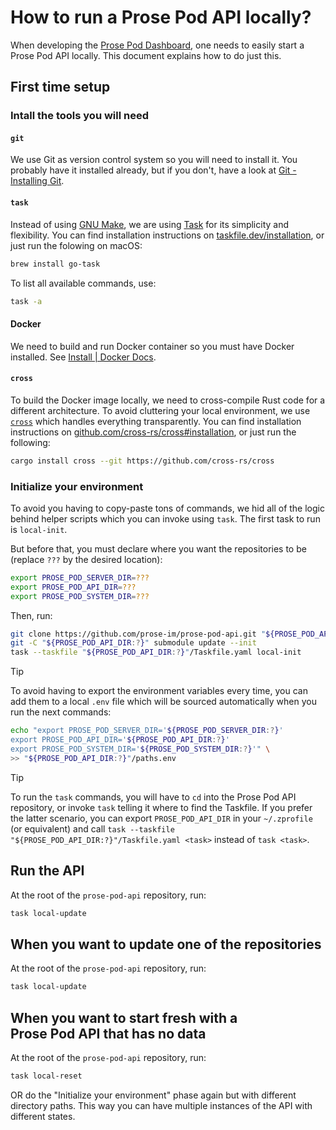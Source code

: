# How to run a Prose Pod API locally?

When developing the [Prose Pod Dashboard], one needs to easily start a Prose Pod API locally.
This document explains how to do just this.

## First time setup

### Intall the tools you will need

#### `git`

We use Git as version control system so you will need to install it.
You probably have it installed already, but if you don't, have a look at
[Git - Installing Git](https://git-scm.com/book/en/v2/Getting-Started-Installing-Git).

#### `task`

Instead of using [GNU Make], we are using [Task] for its simplicity and flexibility.
You can find installation instructions on [taskfile.dev/installation],
or just run the folowing on macOS:

```bash
brew install go-task
```

To list all available commands, use:

```bash
task -a
```

#### Docker

We need to build and run Docker container so you must have Docker installed.
See [Install | Docker Docs](https://docs.docker.com/engine/install/).

#### `cross`

To build the Docker image locally, we need to cross-compile Rust code for a different architecture.
To avoid cluttering your local environment, we use [`cross`] which handles everything transparently.
You can find installation instructions on [github.com/cross-rs/cross#installation], or just run the following:

```bash
cargo install cross --git https://github.com/cross-rs/cross
```

### Initialize your environment

To avoid you having to copy-paste tons of commands, we hid all of the logic behind helper scripts
which you can invoke using `task`. The first task to run is `local-init`.

But before that, you must declare where you want the repositories to be
(replace `???` by the desired location):

```sh
export PROSE_POD_SERVER_DIR=???
export PROSE_POD_API_DIR=???
export PROSE_POD_SYSTEM_DIR=???
```

Then, run:

```sh
git clone https://github.com/prose-im/prose-pod-api.git "${PROSE_POD_API_DIR:?}"
git -C "${PROSE_POD_API_DIR:?}" submodule update --init
task --taskfile "${PROSE_POD_API_DIR:?}"/Taskfile.yaml local-init
```

> [!TIP]
> To avoid having to export the environment variables every time, you can add them to a local `.env` file
> which will be sourced automatically when you run the next commands:
>
> ```sh
> echo "export PROSE_POD_SERVER_DIR='${PROSE_POD_SERVER_DIR:?}'
> export PROSE_POD_API_DIR='${PROSE_POD_API_DIR:?}'
> export PROSE_POD_SYSTEM_DIR='${PROSE_POD_SYSTEM_DIR:?}'" \
> >> "${PROSE_POD_API_DIR:?}"/paths.env
> ```

> [!TIP]
> To run the `task` commands, you will have to `cd` into the Prose Pod API repository,
> or invoke `task` telling it where to find the Taskfile. If you prefer the latter scenario,
> you can export `PROSE_POD_API_DIR` in your `~/.zprofile` (or equivalent) and call
> `task --taskfile "${PROSE_POD_API_DIR:?}"/Taskfile.yaml <task>` instead of `task <task>`.

## Run the API

At the root of the `prose-pod-api` repository, run:

```sh
task local-update
```

## When you want to update one of the repositories

At the root of the `prose-pod-api` repository, run:

```sh
task local-update
```

## When you want to start fresh with a Prose Pod API that has no data

At the root of the `prose-pod-api` repository, run:

```sh
task local-reset
```

OR do the "Initialize your environment" phase again but with different directory paths.
This way you can have multiple instances of the API with different states.

[Prose Pod Dashboard]: https://github.com/prose-im/prose-pod-dashboard "prose-im/prose-pod-dashboard: Prose Pod dashboard. Static Web application used to interact with the Prose Pod API."
[Task]: https://stepci.com/ "Task"
[GNU Make]: https://www.gnu.org/software/make/ "Make - GNU Project - Free Software Foundation"
[`cross`]: https://github.com/cross-rs/cross "cross-rs/cross: “Zero setup” cross compilation and “cross testing” of Rust crates"
[github.com/cross-rs/cross#installation]: https://github.com/cross-rs/cross?tab=readme-ov-file#installation "cross-rs/cross: “Zero setup” cross compilation and “cross testing” of Rust crates"
[taskfile.dev/installation]: https://taskfile.dev/installation/ "Installation | Task"
